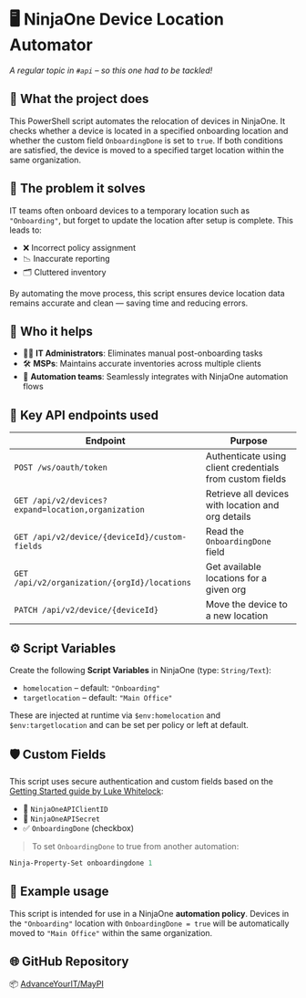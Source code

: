 # 🖥️ NinjaOne Device Location Automator

_A regular topic in `#api` – so this one had to be tackled!_

## 🚀 What the project does
This PowerShell script automates the relocation of devices in NinjaOne. It checks whether a device is located in a specified onboarding location and whether the custom field `OnboardingDone` is set to `true`. If both conditions are satisfied, the device is moved to a specified target location within the same organization.

## 🧠 The problem it solves
IT teams often onboard devices to a temporary location such as `"Onboarding"`, but forget to update the location after setup is complete. This leads to:

- ❌ Incorrect policy assignment
- 📉 Inaccurate reporting
- 🗂️ Cluttered inventory

By automating the move process, this script ensures device location data remains accurate and clean — saving time and reducing errors.

## 👥 Who it helps
- 👨‍💻 **IT Administrators**: Eliminates manual post-onboarding tasks
- 🛠️ **MSPs**: Maintains accurate inventories across multiple clients
- 🤖 **Automation teams**: Seamlessly integrates with NinjaOne automation flows

## 🔑 Key API endpoints used
| Endpoint | Purpose |
|----------|---------|
| `POST /ws/oauth/token` | Authenticate using client credentials from custom fields |
| `GET /api/v2/devices?expand=location,organization` | Retrieve all devices with location and org details |
| `GET /api/v2/device/{deviceId}/custom-fields` | Read the `OnboardingDone` field |
| `GET /api/v2/organization/{orgId}/locations` | Get available locations for a given org |
| `PATCH /api/v2/device/{deviceId}` | Move the device to a new location |

## ⚙️ Script Variables
Create the following **Script Variables** in NinjaOne (type: `String/Text`):

- `homelocation` – default: `"Onboarding"`
- `targetlocation` – default: `"Main Office"`

These are injected at runtime via `$env:homelocation` and `$env:targetlocation` and can be set per policy or left at default.

## 🛡️ Custom Fields
This script uses secure authentication and custom fields based on the [Getting Started guide by Luke Whitelock](https://docs.mspp.io/ninjaone/getting-started):

- 🔐 `NinjaOneAPIClientID`
- 🔐 `NinjaOneAPISecret`
- ✅ `OnboardingDone` (checkbox)

> To set `OnboardingDone` to true from another automation:
```powershell
Ninja-Property-Set onboardingdone 1
```

## 🧪 Example usage
This script is intended for use in a NinjaOne **automation policy**. Devices in the `"Onboarding"` location with `OnboardingDone = true` will be automatically moved to `"Main Office"` within the same organization.

## 🌐 GitHub Repository
📦 [AdvanceYourIT/MayPI](https://github.com/AdvanceYourIT/MayPI)
